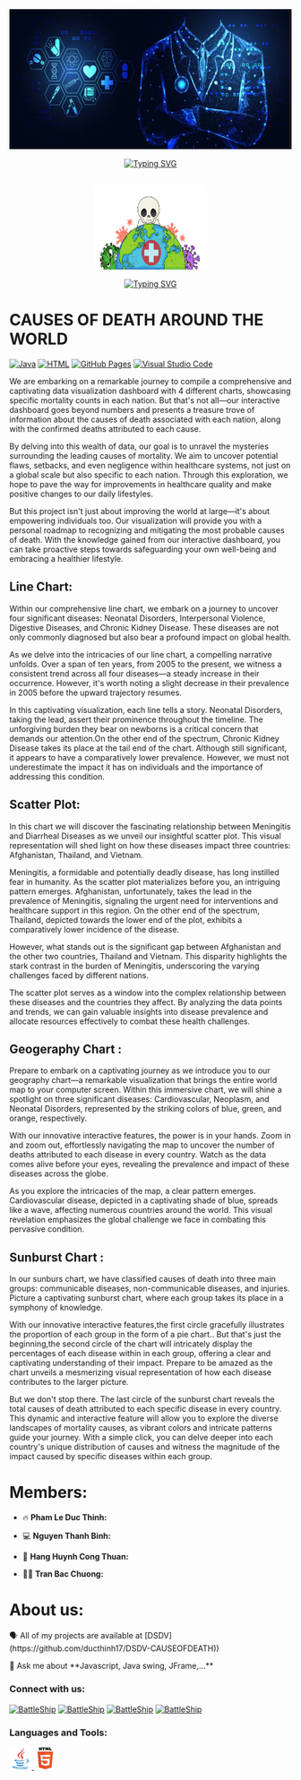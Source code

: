 <div align="center">
  <img src="./readme_img/intro.jpg" alt="Banner" width="1000" height="250">
</div>

<p align="center">
  <!-- Typing SVG by DenverCoder1 - https://github.com/DenverCoder1/readme-typing-svg -->
    <a href="https://git.io/typing-svg"><img src="https://readme-typing-svg.demolab.com?font=Fira+Code&weight=999&size=60&pause=1000&color=628E90&width=700&height=80&lines=%7CWELCOM+TO+OUR+PROJECT%7C" alt="Typing SVG" /></a>
</p>

<br />
<div align="center">
  <a href="https://github.com/ducthinh17/DSDV-CAUSEOFDEAT">
    <img src="./readme_img/logo.jpg" alt="Logo" width="200" height="150">
  </a>
    <br />
    <!-- <a href="https://youtu.be/iLo5E-07aY0">View Demo</a> -->
  </p>
</div>

<p align="center">
  <!-- Typing SVG by DenverCoder1 - https://github.com/DenverCoder1/readme-typing-svg -->
    <a href="https://git.io/typing-svg"><img src="https://readme-typing-svg.demolab.com?font=Fira+Code&weight=450&size=50&pause=1000&color=FBA1A1&repeat=false&width=900&height=110&lines=CAUSES+OF+DEATH" alt="Typing SVG" /></a>
    <p>
    <p>
      
# CAUSES OF DEATH AROUND THE WORLD 
<p>
<a href="#"><img alt="Java" src="https://custom-icon-badges.demolab.com/badge/Java-007396.svg?logo=java&logoColor=white"></a>
<a href="#"><img alt="HTML" src="https://img.shields.io/badge/HTML-E34F26.svg?logo=html5&logoColor=white"></a>  
<a href="#"><img alt="GitHub Pages" src="https://img.shields.io/badge/GitHub%20Pages-327FC7.svg?logo=github&logoColor=white"></a>
<a href="#"><img alt="Visual Studio Code" src="https://img.shields.io/badge/Visual%20Studio%20Code-0078d7.svg?logo=visual-studio-code&logoColor=white"></a>
</p>

We are embarking on a remarkable journey to compile a comprehensive and captivating data visualization dashboard with 4 different charts, showcasing specific mortality counts in each nation. But that's not all—our interactive dashboard goes beyond numbers and presents a treasure trove of information about the causes of death associated with each nation, along with the confirmed deaths attributed to each cause.

By delving into this wealth of data, our goal is to unravel the mysteries surrounding the leading causes of mortality. We aim to uncover potential flaws, setbacks, and even negligence within healthcare systems, not just on a global scale but also specific to each nation. Through this exploration, we hope to pave the way for improvements in healthcare quality and make positive changes to our daily lifestyles.

But this project isn't just about improving the world at large—it's about empowering individuals too. Our visualization will provide you with a personal roadmap to recognizing and mitigating the most probable causes of death. With the knowledge gained from our interactive dashboard, you can take proactive steps towards safeguarding your own well-being and embracing a healthier lifestyle.


## Line Chart:
Within our comprehensive line chart, we embark on a journey to uncover four significant diseases: Neonatal Disorders, Interpersonal Violence, Digestive Diseases, and Chronic Kidney Disease. These diseases are not only commonly diagnosed but also bear a profound impact on global health.

As we delve into the intricacies of our line chart, a compelling narrative unfolds. Over a span of ten years, from 2005 to the present, we witness a consistent trend across all four diseases—a steady increase in their occurrence. However, it's worth noting a slight decrease in their prevalence in 2005 before the upward trajectory resumes.

In this captivating visualization, each line tells a story. Neonatal Disorders, taking the lead, assert their prominence throughout the timeline. The unforgiving burden they bear on newborns is a critical concern that demands our attention.On the other end of the spectrum, Chronic Kidney Disease takes its place at the tail end of the chart. Although still significant, it appears to have a comparatively lower prevalence. However, we must not underestimate the impact it has on individuals and the importance of addressing this condition.

## Scatter Plot:
In this chart we will discover the fascinating relationship between Meningitis and Diarrheal Diseases as we unveil our insightful scatter plot. This visual representation will shed light on how these diseases impact three countries: Afghanistan, Thailand, and Vietnam. 

Meningitis, a formidable and potentially deadly disease, has long instilled fear in humanity. As the scatter plot materializes before you, an intriguing pattern emerges. Afghanistan, unfortunately, takes the lead in the prevalence of Meningitis, signaling the urgent need for interventions and healthcare support in this region. On the other end of the spectrum, Thailand, depicted towards the lower end of the plot, exhibits a comparatively lower incidence of the disease. 

However, what stands out is the significant gap between Afghanistan and the other two countries, Thailand and Vietnam. This disparity highlights the stark contrast in the burden of Meningitis, underscoring the varying challenges faced by different nations.

The scatter plot serves as a window into the complex relationship between these diseases and the countries they affect. By analyzing the data points and trends, we can gain valuable insights into disease prevalence and allocate resources effectively to combat these health challenges.

## Geogeraphy Chart :
Prepare to embark on a captivating journey as we introduce you to our geography chart—a remarkable visualization that brings the entire world map to your computer screen. Within this immersive chart, we will shine a spotlight on three significant diseases: Cardiovascular, Neoplasm, and Neonatal Disorders, represented by the striking colors of blue, green, and orange, respectively.

With our innovative interactive features, the power is in your hands. Zoom in and zoom out, effortlessly navigating the map to uncover the number of deaths attributed to each disease in every country. Watch as the data comes alive before your eyes, revealing the prevalence and impact of these diseases across the globe.

As you explore the intricacies of the map, a clear pattern emerges. Cardiovascular disease, depicted in a captivating shade of blue, spreads like a wave, affecting numerous countries around the world. This visual revelation emphasizes the global challenge we face in combating this pervasive condition.

## Sunburst Chart :
In our sunburs chart, we have classified causes of death into three main groups: communicable diseases, non-communicable diseases, and injuries. Picture a captivating sunburst chart, where each group takes its place in a symphony of knowledge.

With our innovative interactive features,the first circle gracefully illustrates the proportion of each group in the form of a pie chart.. But that's just the beginning,the second circle of the chart will intricately display the percentages of each disease within in each group, offering a clear and captivating understanding of their impact. Prepare to be amazed as the chart unveils a mesmerizing visual representation of how each disease contributes to the larger picture.

But we don't stop there. The last circle of the sunburst chart reveals the total causes of death attributed to each specific disease in every country. This dynamic and interactive feature will allow you to explore the diverse landscapes of mortality causes, as vibrant colors and intricate patterns guide your journey. With a simple click, you can delve deeper into each country's unique distribution of causes and witness the magnitude of the impact caused by specific diseases within each group.

# Members:
- 🔥  **Pham Le Duc Thinh:** 

- 💻  **Nguyen Thanh Binh:** 

- 👯 **Hang Huynh Cong Thuan:**

- 👨‍💻  **Tran Bac Chuong:** 
# About us:
<p> 🗣 All of my projects are available at [DSDV](https://github.com/ducthinh17/DSDV-CAUSEOFDEATH)) </p>

<p> 💬 Ask me about **Javascript, Java swing, JFrame,...** </p>

<h3 align="left">Connect with us:</h3>
<p align="left">
<a href="https://twitter.com/BattleShip" target="blank"><img align="center" src="https://raw.githubusercontent.com/rahuldkjain/github-profile-readme-generator/master/src/images/icons/Social/twitter.svg" alt="BattleShip" height="30" width="40" /></a>
<a href="https://linkedin.com/in/BattleShip" target="blank"><img align="center" src="https://raw.githubusercontent.com/rahuldkjain/github-profile-readme-generator/master/src/images/icons/Social/linked-in-alt.svg" alt="BattleShip" height="30" width="40" /></a>
<a href="https://instagram.com/BattleShip" target="blank"><img align="center" src="https://raw.githubusercontent.com/rahuldkjain/github-profile-readme-generator/master/src/images/icons/Social/instagram.svg" alt="BattleShip" height="30" width="40" /></a>
<a href="https://www.youtube.com/c/BattleShip" target="blank"><img align="center" src="https://raw.githubusercontent.com/rahuldkjain/github-profile-readme-generator/master/src/images/icons/Social/youtube.svg" alt="BattleShip" height="30" width="40" /></a>

</p>
<h3 align="left">Languages and Tools:</h3>
<p align="left">  </a> <a href="https://www.java.com" target="_blank" rel="noreferrer"> <img src="https://raw.githubusercontent.com/devicons/devicon/master/icons/java/java-original.svg" alt="java" width="40" height="40"/> </a>
<a href="https://www.w3.org/html/" target="_blank" rel="noreferrer"> <img src="https://raw.githubusercontent.com/devicons/devicon/master/icons/html5/html5-original-wordmark.svg" alt="html5" width="40" height="40"/> </a></p>
